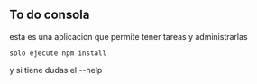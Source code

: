 ## To do consola

esta es una aplicacion que permite tener tareas y administrarlas

```
solo ejecute npm install
```
y si tiene dudas el --help